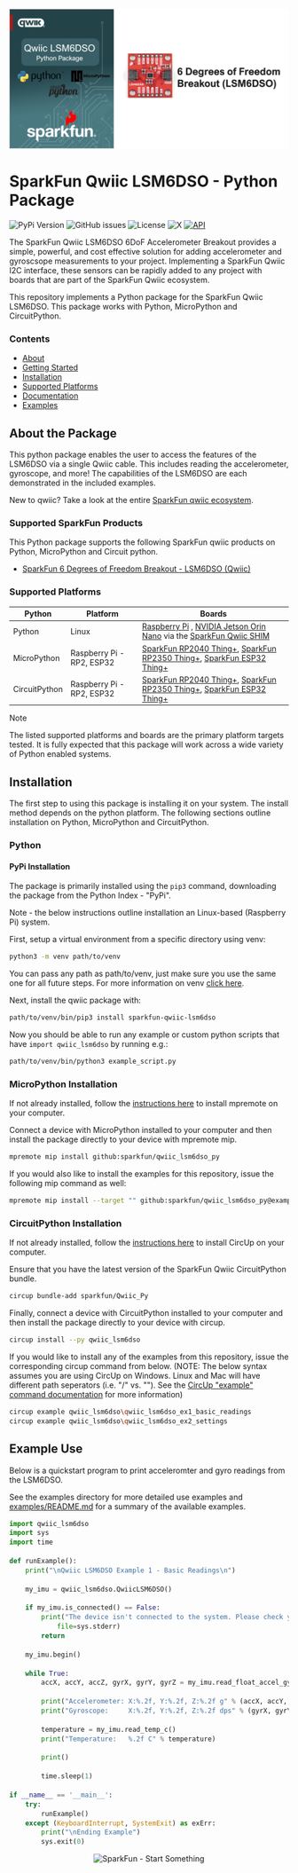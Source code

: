 ![Qwiic LSM6DSO Python Package](docs/images/lsm6dso-gh-banner-py.png "qwiic LSM6DSO Python Package" )

# SparkFun Qwiic LSM6DSO - Python Package

![PyPi Version](https://img.shields.io/pypi/v/sparkfun_qwiic_lsm6dso)
![GitHub issues](https://img.shields.io/github/issues/sparkfun/qwiic_lsm6dso_py)
![License](https://img.shields.io/github/license/sparkfun/qwiic_lsm6dso_py)
![X](https://img.shields.io/twitter/follow/sparkfun)
[![API](https://img.shields.io/badge/API%20Reference-blue)](https://docs.sparkfun.com/qwiic_lsm6dso_py/classqwiic__lsm6dso_1_1_qwiic_l_s_m6_d_s_o.html)

The SparkFun Qwiic LSM6DSO 6DoF Accelerometer Breakout provides a simple, powerful, and cost effective solution for adding accelerometer and gyroscsope measurements to your project. Implementing a SparkFun Qwiic I2C interface, these sensors can be rapidly added to any project with boards that are part of the SparkFun Qwiic ecosystem.

This repository implements a Python package for the SparkFun Qwiic LSM6DSO. This package works with Python, MicroPython and CircuitPython.

### Contents

* [About](#about-the-package)
* [Getting Started](#getting-started)
* [Installation](#installation)
* [Supported Platforms](#supported-platforms)
* [Documentation](https://docs.sparkfun.com/qwiic_lsm6dso_py/classqwiic__lsm6dso_1_1_qwiic_l_s_m6_d_s_o.html)
* [Examples](#examples)

## About the Package

This python package enables the user to access the features of the LSM6DSO via a single Qwiic cable. This includes reading the accelerometer, gyroscope, and more! The capabilities of the LSM6DSO are each demonstrated in the included examples.

New to qwiic? Take a look at the entire [SparkFun qwiic ecosystem](https://www.sparkfun.com/qwiic).

### Supported SparkFun Products

This Python package supports the following SparkFun qwiic products on Python, MicroPython and Circuit python. 

* [SparkFun 6 Degrees of Freedom Breakout - LSM6DSO (Qwiic)](https://www.sparkfun.com/sparkfun-6-degrees-of-freedom-breakout-lsm6dso-qwiic.html)

### Supported Platforms

| Python | Platform | Boards |
|--|--|--|
| Python | Linux | [Raspberry Pi](https://www.sparkfun.com/raspberry-pi-5-8gb.html) , [NVIDIA Jetson Orin Nano](https://www.sparkfun.com/nvidia-jetson-orin-nano-developer-kit.html) via the [SparkFun Qwiic SHIM](https://www.sparkfun.com/sparkfun-qwiic-shim-for-raspberry-pi.html) |
| MicroPython | Raspberry Pi - RP2, ESP32 | [SparkFun RP2040 Thing+](https://www.sparkfun.com/sparkfun-thing-plus-rp2040.html), [SparkFun RP2350 Thing+](https://www.sparkfun.com/sparkfun-thing-plus-rp2350.html), [SparkFun ESP32 Thing+](https://www.sparkfun.com/sparkfun-thing-plus-esp32-wroom-usb-c.html)
|CircuitPython | Raspberry Pi - RP2, ESP32 | [SparkFun RP2040 Thing+](https://www.sparkfun.com/sparkfun-thing-plus-rp2040.html), [SparkFun RP2350 Thing+](https://www.sparkfun.com/sparkfun-thing-plus-rp2350.html), [SparkFun ESP32 Thing+](https://www.sparkfun.com/sparkfun-thing-plus-esp32-wroom-usb-c.html)

> [!NOTE]
> The listed supported platforms and boards are the primary platform targets tested. It is fully expected that this package will work across a wide variety of Python enabled systems. 

## Installation 

The first step to using this package is installing it on your system. The install method depends on the python platform. The following sections outline installation on Python, MicroPython and CircuitPython.

### Python 

#### PyPi Installation
The package is primarily installed using the `pip3` command, downloading the package from the Python Index - "PyPi". 

Note - the below instructions outline installation an Linux-based (Raspberry Pi) system.

First, setup a virtual environment from a specific directory using venv:
```sh
python3 -m venv path/to/venv
```
You can pass any path as path/to/venv, just make sure you use the same one for all future steps. For more information on venv [click here](https://docs.python.org/3/library/venv.html).

Next, install the qwiic package with:
```sh
path/to/venv/bin/pip3 install sparkfun-qwiic-lsm6dso
```
Now you should be able to run any example or custom python scripts that have `import qwiic_lsm6dso` by running e.g.:
```sh
path/to/venv/bin/python3 example_script.py
```

### MicroPython Installation
If not already installed, follow the [instructions here](https://docs.micropython.org/en/latest/reference/mpremote.html) to install mpremote on your computer.

Connect a device with MicroPython installed to your computer and then install the package directly to your device with mpremote mip.
```sh
mpremote mip install github:sparkfun/qwiic_lsm6dso_py
```

If you would also like to install the examples for this repository, issue the following mip command as well:
```sh
mpremote mip install --target "" github:sparkfun/qwiic_lsm6dso_py@examples
```

### CircuitPython Installation
If not already installed, follow the [instructions here](https://docs.circuitpython.org/projects/circup/en/latest/#installation) to install CircUp on your computer.

Ensure that you have the latest version of the SparkFun Qwiic CircuitPython bundle. 
```sh
circup bundle-add sparkfun/Qwiic_Py
```

Finally, connect a device with CircuitPython installed to your computer and then install the package directly to your device with circup.
```sh
circup install --py qwiic_lsm6dso
```

If you would like to install any of the examples from this repository, issue the corresponding circup command from below. (NOTE: The below syntax assumes you are using CircUp on Windows. Linux and Mac will have different path seperators (i.e. "/" vs. "\"). See the [CircUp "example" command documentation](https://learn.adafruit.com/keep-your-circuitpython-libraries-on-devices-up-to-date-with-circup/example-command) for more information)
```sh
circup example qwiic_lsm6dso\qwiic_lsm6dso_ex1_basic_readings
circup example qwiic_lsm6dso\qwiic_lsm6dso_ex2_settings
```

Example Use
 ---------------
Below is a quickstart program to print acceleromter and gyro readings from the LSM6DSO.

See the examples directory for more detailed use examples and [examples/README.md](https://github.com/sparkfun/qwiic_lsm6dso_py/blob/master/examples/README.md) for a summary of the available examples.

```python
import qwiic_lsm6dso
import sys
import time

def runExample():
	print("\nQwiic LSM6DSO Example 1 - Basic Readings\n")

	my_imu = qwiic_lsm6dso.QwiicLSM6DSO()

	if my_imu.is_connected() == False:
		print("The device isn't connected to the system. Please check your connection", \
			file=sys.stderr)
		return

	my_imu.begin()

	while True:
		accX, accY, accZ, gyrX, gyrY, gyrZ = my_imu.read_float_accel_gyro_all()
		
		print("Accelerometer: X:%.2f, Y:%.2f, Z:%.2f g" % (accX, accY, accZ))
		print("Gyroscope:     X:%.2f, Y:%.2f, Z:%.2f dps" % (gyrX, gyrY, gyrZ))

		temperature = my_imu.read_temp_c()
		print("Temperature:   %.2f C" % temperature)

		print()

		time.sleep(1)

if __name__ == '__main__':
	try:
		runExample()
	except (KeyboardInterrupt, SystemExit) as exErr:
		print("\nEnding Example")
		sys.exit(0)
```
<p align="center">
<img src="https://cdn.sparkfun.com/assets/custom_pages/3/3/4/dark-logo-red-flame.png" alt="SparkFun - Start Something">
</p>
